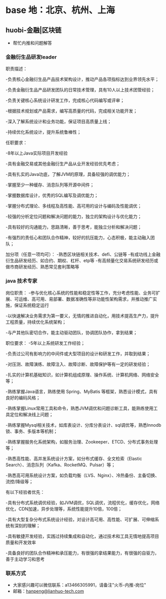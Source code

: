 # base 地：北京、杭州、上海

## huobi-金融|区块链

- 帮忙内推和问题解答

### 金融衍生品研发leader
职责描述：

-负责核心金融衍生品产品技术架构设计，推动产品各项指标达到业界领先水平；

-负责金融衍生品产品研发团队的日常技术管理，具有10人以上技术团管经验；

-负责关键核心系统设计研发工作，完成核心代码编写或评审；

-根据技术规划或产品需求，编写高质量的代码，完成相关功能开发；

-深入了解系统设计和业务功能，保证项目高质量上线；

-持续优化系统设计，提升系统鲁棒性；

任职要求：

-8年以上Java实际项目开发经验

-具有金融交易或其他金融衍生产品从业开发经验优先考虑；

-具有扎实的Java功底，了解JVM的原理，具备较强的调优能力；

-掌握至少一种缓存、消息队列等开源中间件；

-掌握数据库设计，优秀的SQL编写及调优能力；

-掌握分布式理论、多线程及高性能、高可用的设计与编码及性能调优；

-较强的分析定位问题和解决问题的能力，独立的架构设计与优化能力；

-具有较好的沟通能力，思路清晰，善于思考，能独立分析和解决问题；

-有强烈的责任心和团队合作精神，较好的抗压能力，心态积极，能主动融入团队；

加分项（任意一项均可）：
-熟悉区块链相关技术、defi、公链等
-有成功线上金融衍生品研发经历、如合约、期权、杠杆、etp等
-有高频量化交易系统研发经历或做市商研发经历、熟悉常见套利策略等


### java 技术专家
岗位职责：
-参与优化核心系统的性能和稳定性等工作，充分考虑性能、业务可扩展、可运维、高可用、易部署、数据准确性等非功能性架构需求，并推动推广实施，保证系统稳定运行

-以快速解决业务需求为第一要义，无情的推进自动化，用技术提高生产力，提升工程质量，持续优化系统架构；

-与产其他队密切合作，能主动驱动团队，协调团队协作，拿到结果；

职位要求：
-5年以上系统研发工作经验；

-负责过公司有影响力的中间件或大型项目的设计和研发工作，并取到结果；

-对压测、故障演练、故障注入、故障诊断、故障保护等有一定的研发经验；

-扎实的计算机基础知识，如计算机组成原理、操作系统、计算机网络、网络安全等； 

-熟练掌握Java语言，熟练使用 Spring、MyBatis 等框架，熟悉设计模式，具有良好的编码风格；

-熟练掌握Linux常用工具和命令，熟悉JVM调优和问题诊断工具，能熟练使用工具定位和解决线上问题； 

-熟练掌握Mysql相关技术，如库表设计、分库分表设计、sql调优等，熟悉Innodb锁、事务、多版本等机制；

-熟练掌握服务化系统架构，如服务治理、Zookeeper、ETCD、分布式事务处理等；

-熟悉高性能、高并发系统设计方案，如分布式缓存、全文检索（Elastic Search）、消息队列（Kafka、RocketMQ、Pulsar）等；

-熟悉高可用系统设计方案，如负载均衡（LVS、Nginx）、冷热备份、主备切换、流控/降级等；

有以下经验者优先：

-具有分布式系统调优经验，如JVM调优，SQL调优，流程优化，缓存优化，网络优化，CDN加速，异步处理等，系统性能提升10倍，100倍；

-具有大型复杂分布式系统设计经验，对设计高可用、高性能、可扩展、可伸缩系统有深刻的理解；

-具有敏捷开发经验，实践过持续集成和自动化，通过技术和工具无情地提高项目质量和开发效率

-具备良好的团队合作精神和承压能力，有很强的拿结果能力，有很强的自驱力，善于主动学习和思考


### 联系方式

- 大家感兴趣可以微信联系：a13466305991，请备注"火币-内推-岗位"
- 邮箱：hanpeng@lianhuo-tech.com
